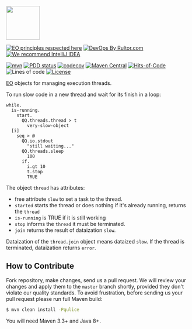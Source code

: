 <img src="https://www.yegor256.com/images/books/elegant-objects/cactus.svg" height="92px" />

[![EO principles respected here](https://www.elegantobjects.org/badge.svg)](https://www.elegantobjects.org)
[![DevOps By Rultor.com](http://www.rultor.com/b/objectionary/eo-threads)](http://www.rultor.com/p/objectionary/eo-threads)
[![We recommend IntelliJ IDEA](https://www.elegantobjects.org/intellij-idea.svg)](https://www.jetbrains.com/idea/)

[![mvn](https://github.com/objectionary/eo-threads/actions/workflows/mvn.yml/badge.svg?branch=master)](https://github.com/objectionary/eo-threads/actions/workflows/mvn.yml)
[![PDD status](http://www.0pdd.com/svg?name=objectionary/eo-threads)](http://www.0pdd.com/p?name=objectionary/eo-threads)
[![codecov](https://codecov.io/gh/objectionary/eo-threads/branch/master/graph/badge.svg)](https://codecov.io/gh/objectionary/eo-threads)
[![Maven Central](https://img.shields.io/maven-central/v/org.eolang/eo-threads.svg)](https://maven-badges.herokuapp.com/maven-central/org.eolang/eo-threads)
[![Hits-of-Code](https://hitsofcode.com/github/objectionary/eo-threads)](https://hitsofcode.com/view/github/objectionary/eo-threads)
![Lines of code](https://img.shields.io/tokei/lines/github/objectionary/eo-threads)
[![License](https://img.shields.io/badge/license-MIT-green.svg)](https://github.com/objectionary/eo-threads/blob/master/LICENSE.txt)

[EO](https://www.eolang.org) objects for managing execution threads.

To run slow code in a new thread and wait for its finish in a loop:

```
while.
  is-running.
    start.
      QQ.threads.thread > t
        very-slow-object
  [i]
    seq > @
      QQ.io.stdout
        "still waiting..."
      QQ.threads.sleep
        100
      if.
        i.gt 10
        t.stop
        TRUE
```

The object `thread` has attributes:
  * free attribute `slow` to set a task to the thread.
  * `started` starts the thread or does nothing if it's already running, returns the `thread`
  * `is-running` is TRUE if it is still working
  * `stop` informs the `thread` it must be terminated.
  * `join` returns the result of dataization `slow`.

Dataization of the `thread.join` object means dataized `slow`.
If the thread is terminated, dataization returns `error`.

## How to Contribute

Fork repository, make changes, send us a pull request.
We will review your changes and apply them to the `master` branch shortly,
provided they don't violate our quality standards. To avoid frustration,
before sending us your pull request please run full Maven build:

```bash
$ mvn clean install -Pqulice
```

You will need Maven 3.3+ and Java 8+.

